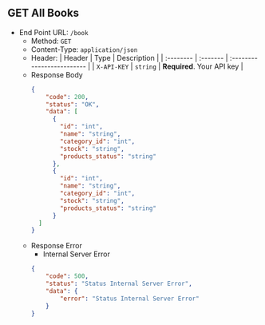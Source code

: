 ## GET All Books
- End Point URL: `/book`
    - Method: `GET`
    - Content-Type: `application/json`
    - Header:
      | Header 	| Type     | Description                |
      | :-------- | :------- | :------------------------- |
      | `X-API-KEY` | `string` | **Required**. Your API key |
    - Response Body
      ```json
      {
          "code": 200,
          "status": "OK",
          "data": [
            {
              "id": "int",
              "name": "string",
              "category_id": "int",
              "stock": "string",
              "products_status": "string"
            },
            {
              "id": "int",
              "name": "string",
              "category_id": "int",
              "stock": "string",
              "products_status": "string"
            } 
        ] 
      }
      ```
    - Response Error
        - Internal Server Error
      ```json
      {
          "code": 500,
          "status": "Status Internal Server Error",
          "data": {
              "error": "Status Internal Server Error"
          }
      }
      ```